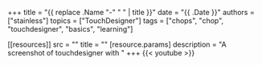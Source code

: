 +++
title = "{{ replace .Name "-" " " | title }}"
date = "{{ .Date }}"
authors = ["stainless"]
topics = ["TouchDesigner"]
tags = ["chops", "chop", "touchdesigner", "basics", "learning"]

[[resources]]
  src = ""
  title = ""
  [resource.params]
    description = "A screenshot of touchdesigner with "
+++
{{< youtube  >}}